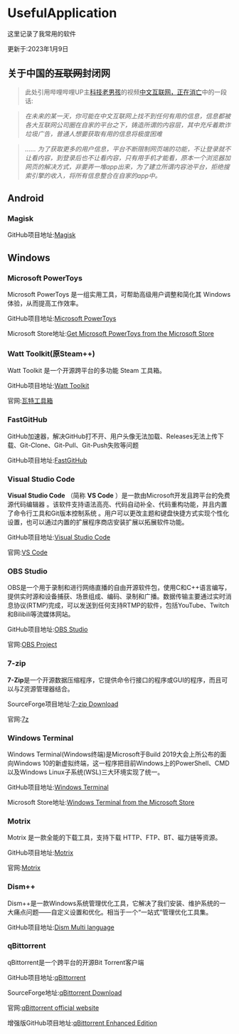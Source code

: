 # UsefulApplication

这里记录了我常用的软件

更新于:2023年1月9日

## 关于中国的~~互联网~~封闭网

> 此处引用哔哩哔哩UP主[科技老男孩](https://space.bilibili.com/1278118266 "科技老男孩")的视频[中文互联网，正在消亡](https://www.bilibili.com/video/BV1JY4y1v7JS "中文互联网，正在消亡")中的一段话:

> *在未来的某一天，你可能在中文互联网上找不到任何有用的信息，信息都被各大互联网公司圈在自家的平台之下，铸造所谓的内容层，其中充斥着欺诈垃圾广告，普通人想要获取有用的信息将极度困难*

> *......
> 为了获取更多的用户信息，平台不断限制网页端的功能，不让登录就不让看内容，到登录后也不让看内容，只有用手机才能看，原本一个浏览器加网页的解决方式，非要弄一堆app出来，为了建立所谓内容池平台，拒绝搜索引擎的收入，将所有信息整合在自家的app中。*

## Android

### Magisk

GitHub项目地址:[Magisk](https://github.com/topjohnwu/Magisk)

## Windows

### Microsoft PowerToys

Microsoft PowerToys 是一组实用工具，可帮助高级用户调整和简化其 Windows 体验，从而提高工作效率。

GitHub项目地址:[Microsoft PowerToys](https://github.com/microsoft/PowerToys)

Microsoft Store地址:[Get Microsoft PowerToys from the Microsoft Store](https://apps.microsoft.com/store/detail/microsoft-powertoys/XP89DCGQ3K6VLD)

### Watt Toolkit(原Steam++)

Watt Toolkit 是一个开源跨平台的多功能 Steam 工具箱。

GitHub项目地址:[Watt Toolkit](https://github.com/BeyondDimension/SteamTools)

官网:[瓦特工具箱](https://steampp.net/)

### FastGitHub

GitHub加速器，解决GitHub打不开、用户头像无法加载、Releases无法上传下载、Git-Clone、Git-Pull、Git-Push失败等问题

GitHub项目地址:[FastGitHub](https://github.com/dotnetcore/FastGithub)

### Visual Studio Code

**Visual Studio Code** （简称  **VS Code** ）是一款由Microsoft开发且跨平台的免费源代码编辑器 。该软件支持语法高亮、代码自动补全、代码重构功能，并且内置了命令行工具和Git版本控制系统  。用户可以更改主题和键盘快捷方式实现个性化设置，也可以通过内置的扩展程序商店安装扩展以拓展软件功能。

GitHub项目地址:[Visual Studio Code](https://github.com/microsoft/vscode)

官网:[VS Code](https://code.visualstudio.com/)

### OBS Studio

OBS是一个用于录制和进行网络直播的自由开源软件包，使用C和C++语言编写，提供实时源和设备捕获、场景组成、编码、录制和广播。数据传输主要通过实时消息协议(RTMP)完成，可以发送到任何支持RTMP的软件，包括YouTube、Twitch和Bilibili等流媒体网站。

GitHub项目地址:[OBS Studio](https://github.com/obsproject/obs-studio)

官网:[OBS Project](https://obsproject.com/)

### 7-zip

**7-Zip**是一个开源数据压缩程序，它提供命令行接口的程序或GUI的程序，而且可以与Z资源管理器结合。

SourceForge项目地址:[7-zip Download](https://sourceforge.net/projects/sevenzip/)

官网:[7z](https://sparanoid.com/lab/7z/)

### Windows Terminal

Windows Terminal(Windows终端)是Microsoft于Build 2019大会上所公布的面向Windows 10的新虚拟终端，这一程序把目前Windows上的PowerShell、CMD以及Windows Linux子系统(WSL)三大环境实现了统一。

GitHub项目地址:[Windows Terminal](https://github.com/microsoft/terminal)

Microsoft Store地址:[Windows Terminal from the Microsoft Store](https://aka.ms/terminal)

### Motrix

Motrix 是一款全能的下载工具，支持下载 HTTP、FTP、BT、磁力链等资源。

GitHub项目地址:[Motrix](https://github.com/agalwood/Motrix)

官网:[Motrix](https://motrix.app/)

### Dism++

Dism++是一款Windows系统管理优化工具，它解决了我们安装、维护系统的一大痛点问题——自定义设置和优化。相当于一个“一站式”管理优化工具集。

GitHub项目地址:[Dism Multi language](https://github.com/Chuyu-Team/Dism-Multi-language)

### qBittorrent

qBittorrent是一个跨平台的开源Bit Torrent客户端

GitHub项目地址:[qBittorrent](https://github.com/qbittorrent/qBittorrent)

SourceForge地址:[qBittorrent Download](https://sourceforge.net/projects/qbittorrent/)

官网:[qBittorrent official website](https://www.qbittorrent.org/)

增强版GitHub项目地址:[qBittorrent Enhanced Edition](https://github.com/c0re100/qBittorrent-Enhanced-Edition)
